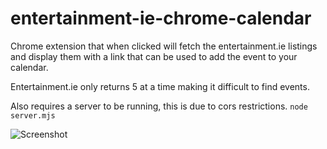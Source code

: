 # entertainment-ie-chrome-calendar
Chrome extension that when clicked will fetch the entertainment.ie listings
and display them with a link that can be used to add the event to your calendar.

Entertainment.ie only returns 5 at a time making it difficult to find events.

Also requires a server to be running, this is due to cors restrictions.
```node server.mjs```

![Screenshot](screenshot.png)